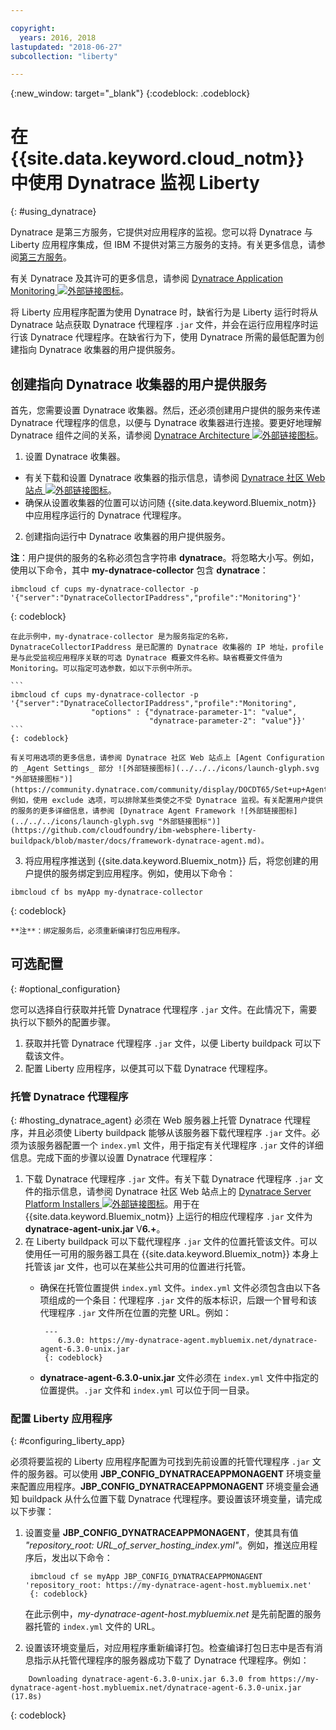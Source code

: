 ```yaml
---

copyright:
  years: 2016, 2018
lastupdated: "2018-06-27"
subcollection: "liberty"

---
```


{:new_window: target="_blank"}
{:codeblock: .codeblock}

# 在 {{site.data.keyword.cloud_notm}} 中使用 Dynatrace 监视 Liberty
{: #using_dynatrace}

Dynatrace 是第三方服务，它提供对应用程序的监视。您可以将 Dynatrace 与 Liberty 应用程序集成，但 IBM 不提供对第三方服务的支持。有关更多信息，请参阅[第三方服务](/docs/runtimes-common/buildpackSupport.html#third-party)。

有关 Dynatrace 及其许可的更多信息，请参阅 [Dynatrace Application Monitoring ![外部链接图标](../../../icons/launch-glyph.svg "外部链接图标")](http://www.dynatrace.com/en/products/application-monitoring.html)。

将 Liberty 应用程序配置为使用 Dynatrace 时，缺省行为是 Liberty 运行时将从 Dynatrace 站点获取 Dynatrace 代理程序 `.jar` 文件，并会在运行应用程序时运行该 Dynatrace 代理程序。在缺省行为下，使用 Dynatrace 所需的最低配置为创建指向 Dynatrace 收集器的用户提供服务。

## 创建指向 Dynatrace 收集器的用户提供服务

首先，您需要设置 Dynatrace 收集器。然后，还必须创建用户提供的服务来传递 Dynatrace 代理程序的信息，以便与 Dynatrace 收集器进行连接。要更好地理解 Dynatrace 组件之间的关系，请参阅 [Dynatrace Architecture ![外部链接图标](../../../icons/launch-glyph.svg "外部链接图标")](https://community.dynatrace.com/community/display/DOCDT65/Architecture)。

1. 设置 Dynatrace 收集器。
  * 有关下载和设置 Dynatrace 收集器的指示信息，请参阅 [Dynatrace 社区 Web 站点 ![外部链接图标](../../../icons/launch-glyph.svg "外部链接图标")](https://community.dynatrace.com/community/display/EVAL/Step+3+-+Connect+Agent+to+Dynatrace)。
  * 确保从设置收集器的位置可以访问随 {{site.data.keyword.Bluemix_notm}} 中应用程序运行的 Dynatrace 代理程序。
2. 创建指向运行中 Dynatrace 收集器的用户提供服务。

  **注**：用户提供的服务的名称必须包含字符串 **dynatrace**。将忽略大小写。例如，使用以下命令，其中 **my-dynatrace-collector** 包含 **dynatrace**：
  ```
  ibmcloud cf cups my-dynatrace-collector -p '{"server":"DynatraceCollectorIPaddress","profile":"Monitoring"}'
  ```
  {: codeblock}

    在此示例中，my-dynatrace-collector 是为服务指定的名称，DynatraceCollectorIPaddress 是已配置的 Dynatrace 收集器的 IP 地址，profile 是与此受监视应用程序关联的可选 Dynatrace 概要文件名称。缺省概要文件值为 Monitoring。可以指定可选参数，如以下示例中所示。

    ```
    ibmcloud cf cups my-dynatrace-collector -p '{"server":"DynatraceCollectorIPaddress","profile":"Monitoring",
                      "options" : {"dynatrace-parameter-1": "value",
                                   "dynatrace-parameter-2": "value"}}'
    ```
    {: codeblock}

    有关可用选项的更多信息，请参阅 Dynatrace 社区 Web 站点上 [Agent Configuration 的 _Agent Settings_ 部分 ![外部链接图标](../../../icons/launch-glyph.svg "外部链接图标")](https://community.dynatrace.com/community/display/DOCDT65/Set+up+Agents)。例如，使用 exclude 选项，可以排除某些类使之不受 Dynatrace 监视。有关配置用户提供的服务的更多详细信息，请参阅 [Dynatrace Agent Framework ![外部链接图标](../../../icons/launch-glyph.svg "外部链接图标")](https://github.com/cloudfoundry/ibm-websphere-liberty-buildpack/blob/master/docs/framework-dynatrace-agent.md)。

3. 将应用程序推送到 {{site.data.keyword.Bluemix_notm}} 后，将您创建的用户提供的服务绑定到应用程序。例如，使用以下命令：
  ```
  ibmcloud cf bs myApp my-dynatrace-collector
  ```
  {: codeblock}

    **注**：绑定服务后，必须重新编译打包应用程序。

## 可选配置
{: #optional_configuration}

您可以选择自行获取并托管 Dynatrace 代理程序 `.jar` 文件。在此情况下，需要执行以下额外的配置步骤。
1. 获取并托管 Dynatrace 代理程序 `.jar` 文件，以便 Liberty buildpack 可以下载该文件。
2. 配置 Liberty 应用程序，以便其可以下载 Dynatrace 代理程序。

### 托管 Dynatrace 代理程序
{: #hosting_dynatrace_agent}
必须在 Web 服务器上托管 Dynatrace 代理程序，并且必须使 Liberty buildpack 能够从该服务器下载代理程序 `.jar` 文件。必须为该服务器配置一个 `index.yml` 文件，用于指定有关代理程序 `.jar` 文件的详细信息。完成下面的步骤以设置 Dynatrace 代理程序：
  1. 下载 Dynatrace 代理程序 `.jar` 文件。有关下载 Dynatrace 代理程序 `.jar` 文件的指示信息，请参阅 Dynatrace 社区 Web 站点上的 [Dynatrace Server Platform Installers ![外部链接图标](../../../icons/launch-glyph.svg "外部链接图标")](https://community.dynatrace.com/community/display/EVAL/Step+1+-+Download+and+install+Dynatrace)。用于在 {{site.data.keyword.Bluemix_notm}} 上运行的相应代理程序 `.jar` 文件为 **dynatrace-agent-unix.jar** V**6.+**。
  2. 在 Liberty buildpack 可以下载代理程序 `.jar` 文件的位置托管该文件。可以使用任一可用的服务器工具在 {{site.data.keyword.Bluemix_notm}} 本身上托管该 jar 文件，也可以在某些公共可用的位置进行托管。
     * 确保在托管位置提供 `index.yml` 文件。`index.yml` 文件必须包含由以下各项组成的一个条目：代理程序 `.jar` 文件的版本标识，后跟一个冒号和该代理程序 `.jar` 文件所在位置的完整 URL。例如：

            ---
               6.3.0: https://my-dynatrace-agent.mybluemix.net/dynatrace-agent-6.3.0-unix.jar
            {: codeblock}

     * **dynatrace-agent-6.3.0-unix.jar** 文件必须在 `index.yml` 文件中指定的位置提供。`.jar` 文件和 `index.yml` 可以位于同一目录。

### 配置 Liberty 应用程序
{: #configuring_liberty_app}

必须将要监视的 Liberty 应用程序配置为可找到先前设置的托管代理程序 `.jar` 文件的服务器。可以使用 **JBP_CONFIG_DYNATRACEAPPMONAGENT** 环境变量来配置应用程序。**JBP_CONFIG_DYNATRACEAPPMONAGENT** 环境变量会通知 buildpack 从什么位置下载 Dynatrace 代理程序。要设置该环境变量，请完成以下步骤：

1. 设置变量 **JBP_CONFIG_DYNATRACEAPPMONAGENT**，使其具有值 *"repository_root: URL_of_server_hosting_index.yml"*。例如，推送应用程序后，发出以下命令：

        ibmcloud cf se myApp JBP_CONFIG_DYNATRACEAPPMONAGENT 'repository_root: https://my-dynatrace-agent-host.mybluemix.net'
        {: codeblock}

    在此示例中，*my-dynatrace-agent-host.mybluemix.net* 是先前配置的服务器托管的 `index.yml` 文件的 URL。

2. 设置该环境变量后，对应用程序重新编译打包。检查编译打包日志中是否有消息指示从托管代理程序的服务器成功下载了 Dynatrace 代理程序。例如：
```
    Downloading dynatrace-agent-6.3.0-unix.jar 6.3.0 from https://my-dynatrace-agent-host.mybluemix.net/dynatrace-agent-6.3.0-unix.jar (17.8s)
```
{: codeblock}
